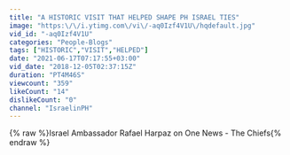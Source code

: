 ```yaml
---
title: "A HISTORIC VISIT THAT HELPED SHAPE PH ISRAEL TIES"
image: "https:\/\/i.ytimg.com\/vi\/-aq0Izf4V1U\/hqdefault.jpg"
vid_id: "-aq0Izf4V1U"
categories: "People-Blogs"
tags: ["HISTORIC","VISIT","HELPED"]
date: "2021-06-17T07:17:55+03:00"
vid_date: "2018-12-05T02:37:15Z"
duration: "PT4M46S"
viewcount: "359"
likeCount: "14"
dislikeCount: "0"
channel: "IsraelinPH"
---
```

{% raw %}Israel Ambassador Rafael Harpaz on One News - The Chiefs{% endraw %}
